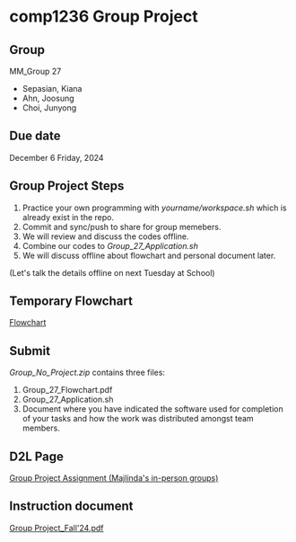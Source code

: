# comp1236 Group Project

## Group
MM_Group 27
- Sepasian, Kiana
- Ahn, Joosung
- Choi, Junyong

## Due date
December 6 Friday, 2024

## Group Project Steps
1. Practice your own programming with *yourname/workspace.sh* which is already exist in the repo.
2. Commit and sync/push to share for group memebers.
3. We will review and discuss the codes offline.
4. Combine our codes to *Group_27_Application.sh*
5. We will discuss offline about flowchart and personal document later.

(Let's talk the details offline on next Tuesday at School)

## Temporary Flowchart
[Flowchart](https://helix-vest-616.notion.site/COMP1236-Flowchart-137db0e1bb25805786f0ee93683d8bee?pvs=4)

## Submit
*Group_No_Project.zip* contains three files:

1. Group_27_Flowchart.pdf
2. Group_27_Application.sh
3. Document where you have indicated the software used for completion of your tasks and how the work was distributed amongst team members.

## D2L Page
[Group Project Assignment (Majlinda's in-person groups)](https://learn.georgebrown.ca/d2l/le/content/292339/viewContent/9359798/View)

## Instruction document
[Group Project_Fall'24.pdf](/docs/Group%20Project_Fall'24.pdf)